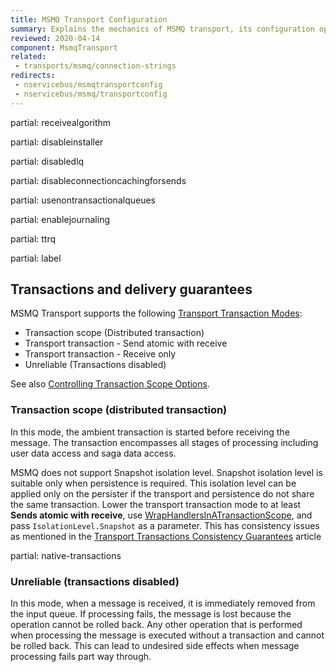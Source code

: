 ```yaml
---
title: MSMQ Transport Configuration
summary: Explains the mechanics of MSMQ transport, its configuration options, and other configuration settings that were coupled to this transport
reviewed: 2020-04-14
component: MsmqTransport
related:
 - transports/msmq/connection-strings
redirects:
 - nservicebus/msmqtransportconfig
 - nservicebus/msmq/transportconfig
---
```


partial: receivealgorithm

partial: disableinstaller

partial: disabledlq

partial: disableconnectioncachingforsends

partial: usenontransactionalqueues

partial: enablejournaling

partial: ttrq

partial: label

## Transactions and delivery guarantees

MSMQ Transport supports the following [Transport Transaction Modes](/transports/transactions.md):

* Transaction scope (Distributed transaction)
* Transport transaction - Send atomic with receive
* Transport transaction - Receive only
* Unreliable (Transactions disabled)

See also [Controlling Transaction Scope Options](/transports/transactions.md#controlling-transaction-scope-options).

### Transaction scope (distributed transaction)

In this mode, the ambient transaction is started before receiving the message. The transaction encompasses all stages of processing including user data access and saga data access.

MSMQ does not support Snapshot isolation level. Snapshot isolation level is suitable only when persistence is required. This isolation level can be applied only on the persister if the transport and persistence do not share the same transaction. Lower the transport transaction mode to at least **Sends atomic with receive**, use [WrapHandlersInATransactionScope](/transports/transactions.md#avoiding-partial-updates), and pass `IsolationLevel.Snapshot` as a parameter. This has consistency issues as mentioned in the [Transport Transactions Consistency Guarantees](/transports/transactions.md) article

partial: native-transactions

### Unreliable (transactions disabled)

In this mode, when a message is received, it is immediately removed from the input queue. If processing fails, the message is lost because the operation cannot be rolled back. Any other operation that is performed when processing the message is executed without a transaction and cannot be rolled back. This can lead to undesired side effects when message processing fails part way through.